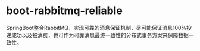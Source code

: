 # boot-rabbitmq-reliable
SpringBoot整合RabbitMQ，实现可靠的消息保证机制，尽可能保证消息100%投递成功以及被消费，也可作为可靠消息最终一致性的分布式事务方案来保障数据一致性。
